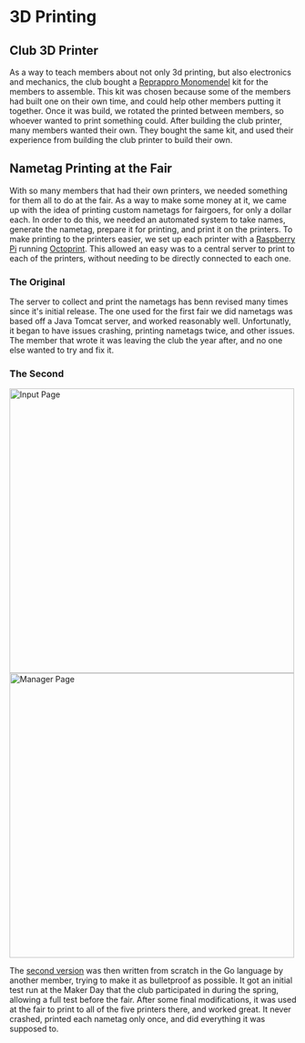 # 3D Printing

## Club 3D Printer

As a way to teach members about not only 3d printing, but also electronics and mechanics, the club bought a [Reprappro Monomendel](https://reprappro.com/documentation/mendel-tricolour/) kit for the members to assemble. This kit was chosen because some of the members had built one on their own time, and could help other members putting it together. Once it was build, we rotated the printed between members, so whoever wanted to print something could. After building the club printer, many members wanted their own. They bought the same kit, and used their experience from building the club printer to build their own.

## Nametag Printing at the Fair

With so many members that had their own printers, we needed something for them all to do at the fair. As a way to make some money at it, we came up with the idea of printing custom nametags for fairgoers, for only a dollar each. In order to do this, we needed an automated system to take names, generate the nametag, prepare it for printing, and print it on the printers. To make printing to the printers easier, we set up each printer with a [Raspberry Pi](https://raspberrypi.org) running [Octoprint](http://octoprint.org). This allowed an easy was to a central server to print to each of the printers, without needing to be directly connected to each one.

### The Original

The server to collect and print the nametags has benn revised many times since it's initial release. The one used for the first fair we did nametags was based off a Java Tomcat server, and worked reasonably well. Unfortunatly, it began to have issues crashing, printing nametags twice, and other issues. The member that wrote it was leaving the club the year after, and no one else wanted to try and fix it. 

### The Second

<img src="mkdocs-site/nametagpretty.png" alt="Input Page" width="500">
<img src="mkdocs-site/nametagmanager.png" alt="Manager Page" width="500">

The [second version](https://github.com/Robostorm/Nametag-Auto-Printing) was then written from scratch in the Go language by another member, trying to make it as bulletproof as possible. It got an initial test run at the Maker Day that the club participated in during the spring, allowing a full test before the fair. After some final modifications, it was used at the fair to print to all of the five printers there, and worked great. It never crashed, printed each nametag only once, and did everything it was supposed to.
